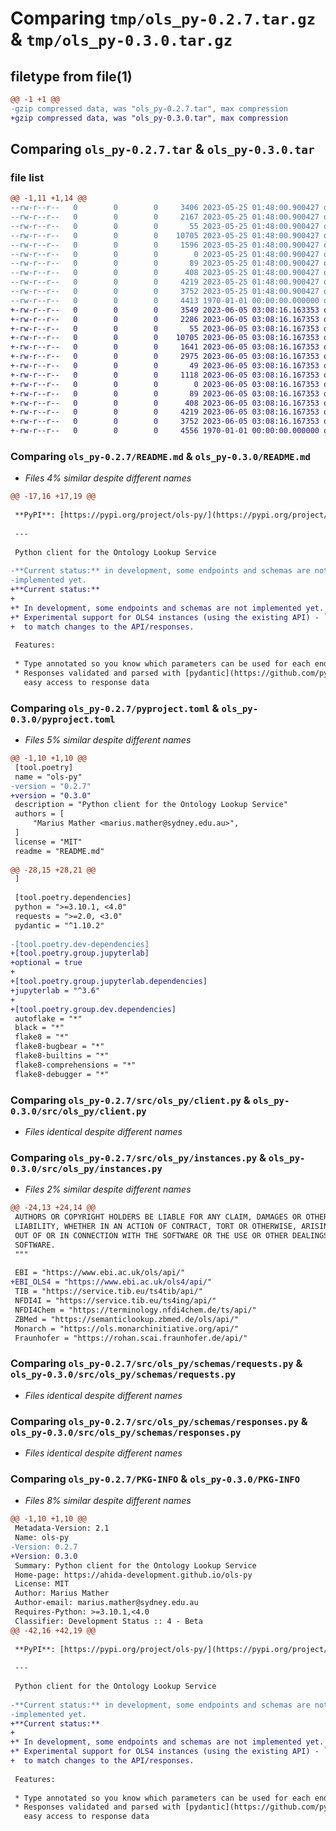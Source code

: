 # Comparing `tmp/ols_py-0.2.7.tar.gz` & `tmp/ols_py-0.3.0.tar.gz`

## filetype from file(1)

```diff
@@ -1 +1 @@
-gzip compressed data, was "ols_py-0.2.7.tar", max compression
+gzip compressed data, was "ols_py-0.3.0.tar", max compression
```

## Comparing `ols_py-0.2.7.tar` & `ols_py-0.3.0.tar`

### file list

```diff
@@ -1,11 +1,14 @@
--rw-r--r--   0        0        0     3406 2023-05-25 01:48:00.900427 ols_py-0.2.7/README.md
--rw-r--r--   0        0        0     2167 2023-05-25 01:48:00.900427 ols_py-0.2.7/pyproject.toml
--rw-r--r--   0        0        0       55 2023-05-25 01:48:00.900427 ols_py-0.2.7/src/ols_py/__init__.py
--rw-r--r--   0        0        0    10705 2023-05-25 01:48:00.900427 ols_py-0.2.7/src/ols_py/client.py
--rw-r--r--   0        0        0     1596 2023-05-25 01:48:00.900427 ols_py-0.2.7/src/ols_py/instances.py
--rw-r--r--   0        0        0        0 2023-05-25 01:48:00.900427 ols_py-0.2.7/src/ols_py/py.typed
--rw-r--r--   0        0        0       89 2023-05-25 01:48:00.900427 ols_py-0.2.7/src/ols_py/schemas/__init__.py
--rw-r--r--   0        0        0      408 2023-05-25 01:48:00.900427 ols_py-0.2.7/src/ols_py/schemas/common.py
--rw-r--r--   0        0        0     4219 2023-05-25 01:48:00.900427 ols_py-0.2.7/src/ols_py/schemas/requests.py
--rw-r--r--   0        0        0     3752 2023-05-25 01:48:00.900427 ols_py-0.2.7/src/ols_py/schemas/responses.py
--rw-r--r--   0        0        0     4413 1970-01-01 00:00:00.000000 ols_py-0.2.7/PKG-INFO
+-rw-r--r--   0        0        0     3549 2023-06-05 03:08:16.163353 ols_py-0.3.0/README.md
+-rw-r--r--   0        0        0     2286 2023-06-05 03:08:16.167353 ols_py-0.3.0/pyproject.toml
+-rw-r--r--   0        0        0       55 2023-06-05 03:08:16.167353 ols_py-0.3.0/src/ols_py/__init__.py
+-rw-r--r--   0        0        0    10705 2023-06-05 03:08:16.167353 ols_py-0.3.0/src/ols_py/client.py
+-rw-r--r--   0        0        0     1641 2023-06-05 03:08:16.167353 ols_py-0.3.0/src/ols_py/instances.py
+-rw-r--r--   0        0        0     2975 2023-06-05 03:08:16.167353 ols_py-0.3.0/src/ols_py/ols4_client.py
+-rw-r--r--   0        0        0       49 2023-06-05 03:08:16.167353 ols_py-0.3.0/src/ols_py/ols4_schemas/__init__.py
+-rw-r--r--   0        0        0     1118 2023-06-05 03:08:16.167353 ols_py-0.3.0/src/ols_py/ols4_schemas/responses.py
+-rw-r--r--   0        0        0        0 2023-06-05 03:08:16.167353 ols_py-0.3.0/src/ols_py/py.typed
+-rw-r--r--   0        0        0       89 2023-06-05 03:08:16.167353 ols_py-0.3.0/src/ols_py/schemas/__init__.py
+-rw-r--r--   0        0        0      408 2023-06-05 03:08:16.167353 ols_py-0.3.0/src/ols_py/schemas/common.py
+-rw-r--r--   0        0        0     4219 2023-06-05 03:08:16.167353 ols_py-0.3.0/src/ols_py/schemas/requests.py
+-rw-r--r--   0        0        0     3752 2023-06-05 03:08:16.167353 ols_py-0.3.0/src/ols_py/schemas/responses.py
+-rw-r--r--   0        0        0     4556 1970-01-01 00:00:00.000000 ols_py-0.3.0/PKG-INFO
```

### Comparing `ols_py-0.2.7/README.md` & `ols_py-0.3.0/README.md`

 * *Files 4% similar despite different names*

```diff
@@ -17,16 +17,19 @@
 
 **PyPI**: [https://pypi.org/project/ols-py/](https://pypi.org/project/ols-py/)
 
 ---
 
 Python client for the Ontology Lookup Service
 
-**Current status:** in development, some endpoints and schemas are not
-implemented yet.
+**Current status:**
+
+* In development, some endpoints and schemas are not implemented yet.
+* Experimental support for OLS4 instances (using the existing API) - `Ols4Client` has been tweaked
+  to match changes to the API/responses.
 
 Features:
 
 * Type annotated so you know which parameters can be used for each endpoint
 * Responses validated and parsed with [pydantic](https://github.com/pydantic/pydantic) for
   easy access to response data
```

### Comparing `ols_py-0.2.7/pyproject.toml` & `ols_py-0.3.0/pyproject.toml`

 * *Files 5% similar despite different names*

```diff
@@ -1,10 +1,10 @@
 [tool.poetry]
 name = "ols-py"
-version = "0.2.7"
+version = "0.3.0"
 description = "Python client for the Ontology Lookup Service"
 authors = [
     "Marius Mather <marius.mather@sydney.edu.au>",
 ]
 license = "MIT"
 readme = "README.md"
 
@@ -28,15 +28,21 @@
 ]
 
 [tool.poetry.dependencies]
 python = ">=3.10.1, <4.0"
 requests = ">=2.0, <3.0"
 pydantic = "^1.10.2"
 
-[tool.poetry.dev-dependencies]
+[tool.poetry.group.jupyterlab]
+optional = true
+
+[tool.poetry.group.jupyterlab.dependencies]
+jupyterlab = "^3.6"
+
+[tool.poetry.group.dev.dependencies]
 autoflake = "*"
 black = "*"
 flake8 = "*"
 flake8-bugbear = "*"
 flake8-builtins = "*"
 flake8-comprehensions = "*"
 flake8-debugger = "*"
```

### Comparing `ols_py-0.2.7/src/ols_py/client.py` & `ols_py-0.3.0/src/ols_py/client.py`

 * *Files identical despite different names*

### Comparing `ols_py-0.2.7/src/ols_py/instances.py` & `ols_py-0.3.0/src/ols_py/instances.py`

 * *Files 2% similar despite different names*

```diff
@@ -24,13 +24,14 @@
 AUTHORS OR COPYRIGHT HOLDERS BE LIABLE FOR ANY CLAIM, DAMAGES OR OTHER
 LIABILITY, WHETHER IN AN ACTION OF CONTRACT, TORT OR OTHERWISE, ARISING FROM,
 OUT OF OR IN CONNECTION WITH THE SOFTWARE OR THE USE OR OTHER DEALINGS IN THE
 SOFTWARE.
 """
 
 EBI = "https://www.ebi.ac.uk/ols/api/"
+EBI_OLS4 = "https://www.ebi.ac.uk/ols4/api/"
 TIB = "https://service.tib.eu/ts4tib/api/"
 NFDI4I = "https://service.tib.eu/ts4ing/api/"
 NFDI4Chem = "https://terminology.nfdi4chem.de/ts/api/"
 ZBMed = "https://semanticlookup.zbmed.de/ols/api/"
 Monarch = "https://ols.monarchinitiative.org/api/"
 Fraunhofer = "https://rohan.scai.fraunhofer.de/api/"
```

### Comparing `ols_py-0.2.7/src/ols_py/schemas/requests.py` & `ols_py-0.3.0/src/ols_py/schemas/requests.py`

 * *Files identical despite different names*

### Comparing `ols_py-0.2.7/src/ols_py/schemas/responses.py` & `ols_py-0.3.0/src/ols_py/schemas/responses.py`

 * *Files identical despite different names*

### Comparing `ols_py-0.2.7/PKG-INFO` & `ols_py-0.3.0/PKG-INFO`

 * *Files 8% similar despite different names*

```diff
@@ -1,10 +1,10 @@
 Metadata-Version: 2.1
 Name: ols-py
-Version: 0.2.7
+Version: 0.3.0
 Summary: Python client for the Ontology Lookup Service
 Home-page: https://ahida-development.github.io/ols-py
 License: MIT
 Author: Marius Mather
 Author-email: marius.mather@sydney.edu.au
 Requires-Python: >=3.10.1,<4.0
 Classifier: Development Status :: 4 - Beta
@@ -42,16 +42,19 @@
 
 **PyPI**: [https://pypi.org/project/ols-py/](https://pypi.org/project/ols-py/)
 
 ---
 
 Python client for the Ontology Lookup Service
 
-**Current status:** in development, some endpoints and schemas are not
-implemented yet.
+**Current status:**
+
+* In development, some endpoints and schemas are not implemented yet.
+* Experimental support for OLS4 instances (using the existing API) - `Ols4Client` has been tweaked
+  to match changes to the API/responses.
 
 Features:
 
 * Type annotated so you know which parameters can be used for each endpoint
 * Responses validated and parsed with [pydantic](https://github.com/pydantic/pydantic) for
   easy access to response data
```

